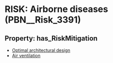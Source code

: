 # RISK: __Airborne diseases__ (PBN__Risk_3391)

## Property: has_RiskMitigation

* [Optimal architectural design](PBN__Mitigation_2216)
* [Air ventilation](PBN__Mitigation_2217)

